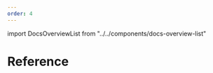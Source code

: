 ```yaml
---
order: 4
---
```


import DocsOverviewList from "../../components/docs-overview-list"

# Reference

<DocsOverviewList parentPath="/reference"/>
